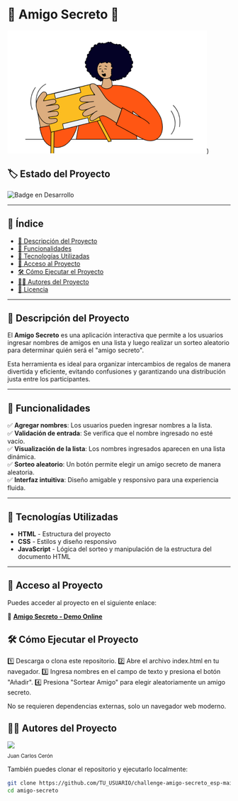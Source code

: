 # 🎉 Amigo Secreto 🎉

![Amigo Secreto](https://github.com/jcceron/challenge-amigo-secreto_esp-main/blob/master/assets/amigo-secreto.png))

## 🏷️ Estado del Proyecto  
![Badge en Desarrollo](https://img.shields.io/badge/STATUS-EN%20DESARROLLO-green)

---

## 📖 Índice  
- [📌 Descripción del Proyecto](#-descripción-del-proyecto)  
- [🎯 Funcionalidades](#-funcionalidades)  
- [🚀 Tecnologías Utilizadas](#-tecnologías-utilizadas)  
- [📁 Acceso al Proyecto](#-acceso-al-proyecto)  
- [🛠️ Cómo Ejecutar el Proyecto](#-cómo-ejecutar-el-proyecto)  
- [👨‍💻 Autores del Proyecto](#-autores-del-proyecto)  
- [📜 Licencia](#-licencia)  

---

## 📌 **Descripción del Proyecto**  
El **Amigo Secreto** es una aplicación interactiva que permite a los usuarios ingresar nombres de amigos en una lista y luego realizar un sorteo aleatorio para determinar quién será el "amigo secreto".  

Esta herramienta es ideal para organizar intercambios de regalos de manera divertida y eficiente, evitando confusiones y garantizando una distribución justa entre los participantes.  

---

## 🎯 **Funcionalidades**  
✅ **Agregar nombres**: Los usuarios pueden ingresar nombres a la lista.  
✅ **Validación de entrada**: Se verifica que el nombre ingresado no esté vacío.  
✅ **Visualización de la lista**: Los nombres ingresados aparecen en una lista dinámica.  
✅ **Sorteo aleatorio**: Un botón permite elegir un amigo secreto de manera aleatoria.  
✅ **Interfaz intuitiva**: Diseño amigable y responsivo para una experiencia fluida.  

---

## 🚀 **Tecnologías Utilizadas**  
- **HTML** - Estructura del proyecto  
- **CSS** - Estilos y diseño responsivo  
- **JavaScript** - Lógica del sorteo y manipulación de la estructura del documento HTML  

---

## 📁 **Acceso al Proyecto**  
Puedes acceder al proyecto en el siguiente enlace:  

🔗 **[Amigo Secreto - Demo Online](https://jcceron.github.io/challenge-amigo-secreto_esp-main/)**  

## 🛠️ **Cómo Ejecutar el Proyecto**
1️⃣ Descarga o clona este repositorio.
2️⃣ Abre el archivo index.html en tu navegador.
3️⃣ Ingresa nombres en el campo de texto y presiona el botón "Añadir".
4️⃣ Presiona "Sortear Amigo" para elegir aleatoriamente un amigo secreto.

No se requieren dependencias externas, solo un navegador web moderno.

## 👨‍💻 **Autores del Proyecto**

<img src="https://avatars.githubusercontent.com/u/jcceron?v=4" width=115><br><sub>Juan Carlos Cerón</sub>


También puedes clonar el repositorio y ejecutarlo localmente:  

```bash
git clone https://github.com/TU_USUARIO/challenge-amigo-secreto_esp-main.git
cd amigo-secreto
